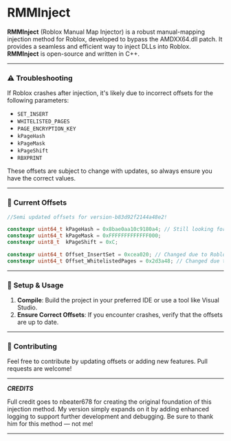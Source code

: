 
# RMMInject

**RMMInject** (Roblox Manual Map Injector) is a robust manual-mapping injection method for Roblox, developed to bypass the AMDXX64.dll patch. It provides a seamless and efficient way to inject DLLs into Roblox. **RMMInject** is open-source and written in C++.

---

### ⚠️ **Troubleshooting**

If Roblox crashes after injection, it's likely due to incorrect offsets for the following parameters:

- `SET_INSERT`
- `WHITELISTED_PAGES`
- `PAGE_ENCRYPTION_KEY`
- `kPageHash`
- `kPageMask`
- `kPageShift`
- `RBXPRINT`

These offsets are subject to change with updates, so always ensure you have the correct values.

---

### 📜 **Current Offsets**

```cpp
//Semi updated offsets for version-b83d92f2144a48e2!

constexpr uint64_t kPageHash = 0x8bae0aa10c9180a4; // Still looking for this offset | (RMM may still work)
constexpr uint64_t kPageMask = 0xFFFFFFFFFFFFF000;
constexpr uint8_t  kPageShift = 0xC;

constexpr uint64_t Offset_InsertSet = 0xcea020; // Changed due to Roblox updating...
constexpr uint64_t Offset_WhitelistedPages = 0x2d3a48; // Changed due to Roblox updating...
```

---

### 🔧 **Setup & Usage**

1. **Compile**: Build the project in your preferred IDE or use a tool like Visual Studio.
3. **Ensure Correct Offsets**: If you encounter crashes, verify that the offsets are up to date.

---

### 📝 **Contributing**

Feel free to contribute by updating offsets or adding new features. Pull requests are welcome!

---

_**CREDITS**_

Full credit goes to nbeater678 for creating the original foundation of this injection method. My version simply expands on it by adding enhanced logging to support further development and debugging. Be sure to thank him for this method — not me!

---
